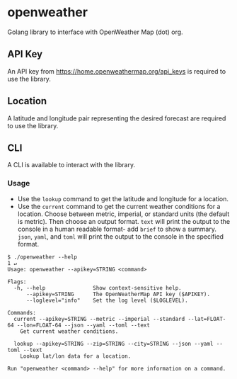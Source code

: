 # openweather
Golang library to interface with OpenWeather Map (dot) org.

## API Key
An API key from https://home.openweathermap.org/api_keys is required to use the library.

## Location
A latitude and longitude pair representing the desired forecast are required to use the library.

## CLI
A CLI is available to interact with the library.

### Usage
- Use the `lookup` command to get the latitude and longitude for a location.
- Use the `current` command to get the current weather conditions for a location. Choose between metric, imperial, or standard units (the default is metric). Then choose an output format. `text` will print the output to the console in a human readable format- add `brief` to show a summary. `json`, `yaml`, and `toml` will print the output to the console in the specified format.


```
$ ./openweather --help                                                                                                                                                                                  1 ↵
Usage: openweather --apikey=STRING <command>

Flags:
  -h, --help               Show context-sensitive help.
      --apikey=STRING      The OpenWeatherMap API key ($APIKEY).
      --loglevel="info"    Set the log level ($LOGLEVEL).

Commands:
  current --apikey=STRING --metric --imperial --standard --lat=FLOAT-64 --lon=FLOAT-64 --json --yaml --toml --text
    Get current weather conditions.

  lookup --apikey=STRING --zip=STRING --city=STRING --json --yaml --toml --text
    Lookup lat/lon data for a location.

Run "openweather <command> --help" for more information on a command.
```
